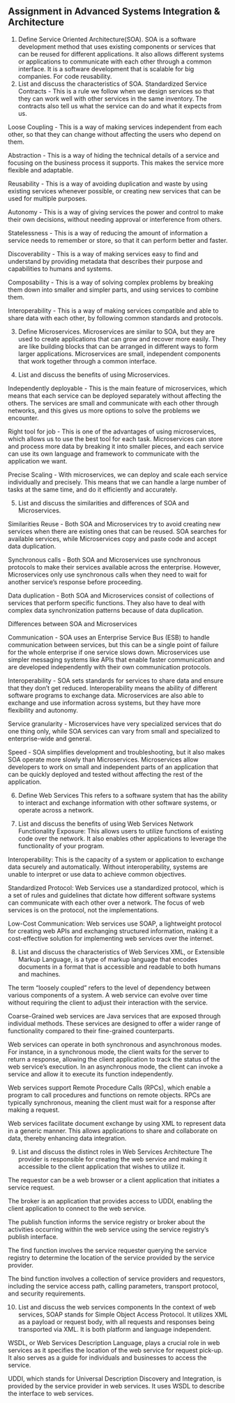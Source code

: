 ## Assignment in Advanced Systems Integration & Architecture
1. Define Service Oriented Architecture(SOA).
SOA is a software development method that uses existing components or services that can be reused for different applications. It also allows different systems or applications to communicate with each other through a common interface.
It is a software development that is scalable for big companies. For code reusability.
2. List and discuss the characteristics of SOA.
Standardized Service Contracts - This is a rule we follow when we design services so that they can work well with other services in the same inventory. The contracts also tell us what the service can do and what it expects from us.

Loose Coupling - This is a way of making services independent from each other, so that they can change without affecting the users who depend on them.

Abstraction - This is a way of hiding the technical details of a service and focusing on the business process it supports. This makes the service more flexible and adaptable.

Reusability - This is a way of avoiding duplication and waste by using existing services whenever possible, or creating new services that can be used for multiple purposes.

Autonomy - This is a way of giving services the power and control to make their own decisions, without needing approval or interference from others.

Statelessness - This is a way of reducing the amount of information a service needs to remember or store, so that it can perform better and faster.

Discoverability - This is a way of making services easy to find and understand by providing metadata that describes their purpose and capabilities to humans and systems.

Composability - This is a way of solving complex problems by breaking them down into smaller and simpler parts, and using services to combine them.

Interoperability - This is a way of making services compatible and able to share data with each other, by following common standards and protocols.

3. Define Microservices.
Microservices are similar to SOA, but they are used to create applications that can grow and recover more easily. They are like building blocks that can be arranged in different ways to form larger applications. Microservices are small, independent components that work together through a common interface.


4. List and discuss the benefits of using Microservices.

Independently deployable - This is the main feature of microservices, which means that each service can be deployed separately without affecting the others. The services are small and communicate with each other through networks, and this gives us more options to solve the problems we encounter.

Right tool for job - This is one of the advantages of using microservices, which allows us to use the best tool for each task. Microservices can store and process more data by breaking it into smaller pieces, and each service can use its own language and framework to communicate with the application we want.

Precise Scaling - With microservices, we can deploy and scale each service individually and precisely. This means that we can handle a large number of tasks at the same time, and do it efficiently and accurately.

5. List and discuss the similarities and differences of SOA and Microservices.

Similarities Reuse - Both SOA and Microservices try to avoid creating new services when there are existing ones that can be reused. SOA searches for available services, while Microservices copy and paste code and accept data duplication.

Synchronous calls - Both SOA and Microservices use synchronous protocols to make their services available across the enterprise. However, Microservices only use synchronous calls when they need to wait for another service’s response before proceeding.

Data duplication - Both SOA and Microservices consist of collections of services that perform specific functions. They also have to deal with complex data synchronization patterns because of data duplication.

Differences between SOA and Microservices

Communication - SOA uses an Enterprise Service Bus (ESB) to handle communication between services, but this can be a single point of failure for the whole enterprise if one service slows down. Microservices use simpler messaging systems like APIs that enable faster communication and are developed independently with their own communication protocols.

Interoperability - SOA sets standards for services to share data and ensure that they don’t get reduced. Interoperability means the ability of different software programs to exchange data. Microservices are also able to exchange and use information across systems, but they have more flexibility and autonomy.

Service granularity - Microservices have very specialized services that do one thing only, while SOA services can vary from small and specialized to enterprise-wide and general.

Speed - SOA simplifies development and troubleshooting, but it also makes SOA operate more slowly than Microservices. Microservices allow developers to work on small and independent parts of an application that can be quickly deployed and tested without affecting the rest of the application.

6. Define Web Services
This refers to a software system that has the ability to interact and exchange information with other software systems, or operate across a network.

7. List and discuss the benefits of using Web Services 
Network Functionality Exposure: This allows users to utilize functions of existing code over the network. It also enables other applications to leverage the functionality of your program.

Interoperability: This is the capacity of a system or application to exchange data securely and automatically. Without interoperability, systems are unable to interpret or use data to achieve common objectives.

Standardized Protocol: Web Services use a standardized protocol, which is a set of rules and guidelines that dictate how different software systems can communicate with each other over a network. The focus of web services is on the protocol, not the implementations.

Low-Cost Communication: Web services use SOAP, a lightweight protocol for creating web APIs and exchanging structured information, making it a cost-effective solution for implementing web services over the internet.

8. List and discuss the characteristics of Web Services 
XML, or Extensible Markup Language, is a type of markup language that encodes documents in a format that is accessible and readable to both humans and machines.

The term “loosely coupled” refers to the level of dependency between various components of a system. A web service can evolve over time without requiring the client to adjust their interaction with the service.

Coarse-Grained web services are Java services that are exposed through individual methods. These services are designed to offer a wider range of functionality compared to their fine-grained counterparts.

Web services can operate in both synchronous and asynchronous modes. For instance, in a synchronous mode, the client waits for the server to return a response, allowing the client application to track the status of the web service’s execution. In an asynchronous mode, the client can invoke a service and allow it to execute its function independently.

Web services support Remote Procedure Calls (RPCs), which enable a program to call procedures and functions on remote objects. RPCs are typically synchronous, meaning the client must wait for a response after making a request.

Web services facilitate document exchange by using XML to represent data in a generic manner. This allows applications to share and collaborate on data, thereby enhancing data integration.

9. List and discuss the distinct roles in Web Services Architecture
The provider is responsible for creating the web service and making it accessible to the client application that wishes to utilize it.

The requestor can be a web browser or a client application that initiates a service request.

The broker is an application that provides access to UDDI, enabling the client application to connect to the web service.

The publish function informs the service registry or broker about the activities occurring within the web service using the service registry’s publish interface.

The find function involves the service requester querying the service registry to determine the location of the service provided by the service provider.

The bind function involves a collection of service providers and requestors, including the service access path, calling parameters, transport protocol, and security requirements.

10. List and discuss the web services components
In the context of web services, SOAP stands for Simple Object Access Protocol. It utilizes XML as a payload or request body, with all requests and responses being transported via XML. It is both platform and language independent.

WSDL, or Web Services Description Language, plays a crucial role in web services as it specifies the location of the web service for request pick-up. It also serves as a guide for individuals and businesses to access the service.

UDDI, which stands for Universal Description Discovery and Integration, is provided by the service provider in web services. It uses WSDL to describe the interface to web services.
